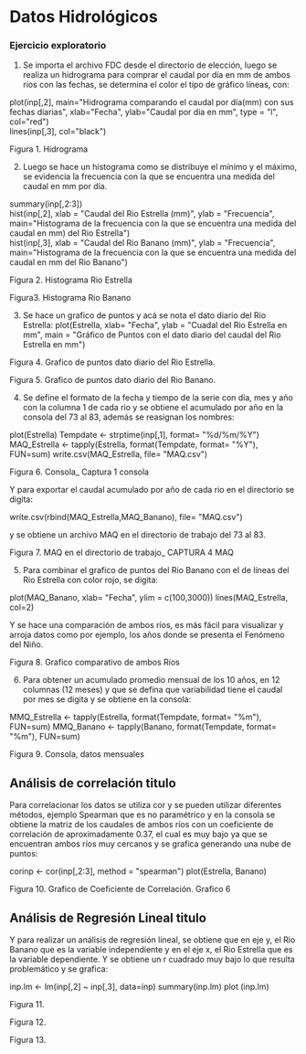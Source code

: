 # Datos Hidrológicos 

### Ejercicio exploratorio

1. Se importa el archivo FDC desde el directorio de elección, luego se realiza un hidrograma para comprar el caudal por día en mm de ambos ríos con las fechas, se determina el color  el tipo de gráfico líneas, con: 

plot(inp[,2], main="Hidrograma comparando el caudal por día(mm) con sus fechas diarias", xlab="Fecha", ylab="Caudal por dia en mm", type = "l", col="red")   
lines(inp[,3], col="black")

Figura 1. Hidrograma 


2. Luego se hace un histograma como se distribuye el mínimo y el máximo, se evidencia la frecuencia con la que se encuentra una medida del caudal en mm por día.

summary(inp[,2:3])    
hist(inp[,2], xlab = "Caudal del Rio Estrella (mm)", ylab = "Frecuencia", main="Histograma de la frecuencia con la que se encuentra una medida del caudal en mm) del Rio Estrella")     
hist(inp[,3], xlab = "Caudal del Rio Banano (mm)", ylab = "Frecuencia", main="Histograma de la frecuencia con la que se encuentra una medida del caudal en mm del Rio Banano")   

Figura 2. Histograma Rio Estrella 

Figura3. Histograma Rio Banano


3. Se hace un grafico de puntos y acá se nota el dato diario del Rio Estrella:
plot(Estrella, xlab= "Fecha", ylab = "Cuadal del Rio Estrella en mm", main = "Gráfico de Puntos con el dato diario del caudal del Rio Estrella en mm") 

Figura 4. Grafico de puntos dato diario del Rio Estrella. 

Figura 5. Grafico de puntos dato diario del Rio Banano.


4. Se define el formato de la fecha y tiempo de la serie con día, mes y año con la columna 1 de cada rio y se obtiene el acumulado por año en la consola del 73 al 83, además se reasignan los nombres:

plot(Estrella)
Tempdate <- strptime(inp[,1], format= "%d/%m/%Y")
MAQ_Estrella <- tapply(Estrella, format(Tempdate, format= "%Y"), FUN=sum)
write.csv(MAQ_Estrella, file= "MAQ.csv")

Figura 6. Consola_ Captura 1 consola

Y para exportar el caudal acumulado por año de cada rio en el directorio se digita:

write.csv(rbind(MAQ_Estrella,MAQ_Banano), file= "MAQ.csv")

y se obtiene un archivo MAQ en el directorio de trabajo del 73 al 83.

Figura 7. MAQ en el directorio de trabajo_ CAPTURA 4 MAQ

5. Para combinar el grafico de puntos del Rio Banano con el de líneas del Rio Estrella con color rojo,  se digita:

plot(MAQ_Banano, xlab= "Fecha", ylim = c(100,3000))
lines(MAQ_Estrella, col=2)

Y se hace una comparación de ambos ríos, es más fácil para visualizar y arroja datos como por ejemplo, los años donde se presenta el Fenómeno del Niño.

Figura 8. Grafico comparativo de ambos Ríos
 
6. Para obtener un acumulado promedio mensual de los 10 años, en 12 columnas (12 meses) y que se defina  que variabilidad tiene el caudal por mes se digita y se obtiene en la consola:  

MMQ_Estrella <- tapply(Estrella, format(Tempdate, format= "%m"), FUN=sum)
MMQ_Banano <- tapply(Banano, format(Tempdate, format= "%m"), FUN=sum)

Figura 9. Consola, datos mensuales 

## Análisis de correlación titulo

Para correlacionar los datos se utiliza cor y se pueden utilizar diferentes métodos, ejemplo Spearman que es no paramétrico y en la consola se obtiene la matriz de los caudales de ambos ríos con un coeficiente de correlación de aproximadamente 0.37, el cual es muy bajo ya que se encuentran ambos ríos muy cercanos y se grafica generando una nube de puntos:

corinp <- cor(inp[,2:3], method = "spearman")
plot(Estrella, Banano)

Figura 10. Grafico de Coeficiente de Correlación.  Grafico 6

## Análisis de Regresión Lineal titulo

Y para realizar un análisis de regresión lineal, se obtiene que en eje y, el Rio Banano que es la variable independiente  y en el eje x, el Rio Estrella que es la variable dependiente. Y se obtiene un r cuadrado muy bajo lo que resulta problemático y se grafica:

inp.lm <- lm(inp[,2] ~ inp[,3], data=inp)
summary(inp.lm)
plot (inp.lm)

Figura 11.

Figura 12.

Figura 13. 


